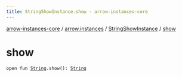 ```yaml
---
title: StringShowInstance.show - arrow-instances-core
---
```


[arrow-instances-core](../../index.html) / [arrow.instances](../index.html) / [StringShowInstance](index.html) / [show](./show.html)

# show

`open fun `[`String`](https://kotlinlang.org/api/latest/jvm/stdlib/kotlin/-string/index.html)`.show(): `[`String`](https://kotlinlang.org/api/latest/jvm/stdlib/kotlin/-string/index.html)
